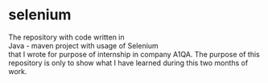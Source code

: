 # selenium
The repository with code written in <br>
Java - maven project with usage of Selenium <br>
that I wrote for purpose of internship in company A1QA. The purpose of this repository is only to show what I have learned during this two months of work. 
